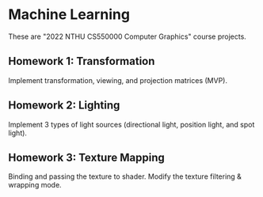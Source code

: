 # Machine Learning
These are "2022 NTHU CS550000 Computer Graphics" course projects.

## Homework 1: Transformation
Implement transformation, viewing, and projection matrices (MVP).

## Homework 2: Lighting
Implement 3 types of light sources (directional light, position light, and spot light).

## Homework 3: Texture Mapping
Binding and passing the texture to shader. Modify the texture filtering & wrapping mode.
